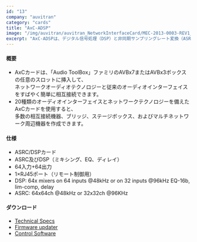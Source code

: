 ```yaml
---
id: "13"
company: "auvitran"
category: "cards"
title: "AxC-ADSP"
image: "/img/auvitran/auvitran_NetworkInterfaceCard/MEC-2013-0003-REV1_FAV-Bouchon-AxC-ADSP.webp"
excerpt: "AxC-ADSPは、デジタル信号処理（DSP）と非同期サンプリングレート変換（ASRC）カードです。"
---
```

#### 概要
* AxCカードは、「Audio ToolBox」ファミリのAVBx7またはAVBx3ボックスの任意のスロットに挿入して、  
    ネットワークオーディオテクノロジーと従来のオーディオインターフェイスをすばやく簡単に相互接続できます。
* 20種類のオーディオインターフェイスとネットワークテクノロジーを備えたAxCカードを使用すると、  
    多数の相互接続機器、ブリッジ、ステージボックス、およびマルチネットワーク周辺機器を作成できます。

#### 仕様
* ASRC/DSPカード
* ASRC及びDSP（ミキシング、EQ、ディレイ）
* 64入力+64出力
* 1×RJ45ポート（リモート制御用）
* DSP: 64x mixers on 64 inputs @48kHz or on 32 inputs @96kHz EQ-16b, lim-comp, delay
* ASRC: 64x64ch @48kHz or 32x32ch @96KHz

#### ダウンロード
* [Technical Specs](https://www.auvitran.com/downloads/datasheet/AuviTran_AudioToolBox_AxC-AVB_EN.pdf)
* [Firmware updater](https://www.auvitran.com/?p=3234)
* [Control Software](https://www.auvitran.com/?p=3234)
